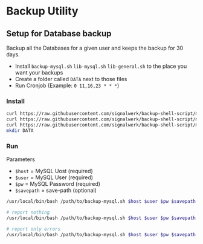 # Backup Utility


## Setup for Database backup
Backup all the Databases for a given user and keeps the backup for 30 days.

- Install `backup-mysql.sh` `lib-mysql.sh` `lib-general.sh` to the place you want your backups
- Create a folder called `DATA` next to those files
- Run Cronjob (Example: `0 11,16,23 * * *`)

### Install
```bash
curl https://raw.githubusercontent.com/signalwerk/backup-shell-script/master/backup-mysql.sh > backup-mysql.sh
curl https://raw.githubusercontent.com/signalwerk/backup-shell-script/master/lib-mysql.sh > lib-mysql.sh
curl https://raw.githubusercontent.com/signalwerk/backup-shell-script/master/lib-general.sh > lib-general.sh
mkdir DATA
```
### Run
Parameters
* `$host` = MySQL Uost (required)
* `$user` = MySQL User (required)
* `$pw` = MySQL Password (required)
* `$savepath` = save-path (optional)

```bash
/usr/local/bin/bash /path/to/backup-mysql.sh $host $user $pw $savepath

# report nothing
/usr/local/bin/bash /path/to/backup-mysql.sh $host $user $pw $savepath >/dev/null 2>&1

# report only errors
/usr/local/bin/bash /path/to/backup-mysql.sh $host $user $pw $savepath > /dev/null
```
